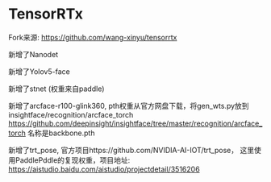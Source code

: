 # TensorRTx

Fork来源: https://github.com/wang-xinyu/tensorrtx

新增了Nanodet

新增了Yolov5-face

新增了stnet (权重来自paddle)

新增了arcface-r100-glink360, pth权重从官方网盘下载，将gen_wts.py放到insightface/recognition/arcface_torch https://github.com/deepinsight/insightface/tree/master/recognition/arcface_torch 名称是backbone.pth

新增了trt_pose, 官方项目https://github.com/NVIDIA-AI-IOT/trt_pose， 这里使用PaddlePddle的复现权重，项目地址: https://aistudio.baidu.com/aistudio/projectdetail/3516206

